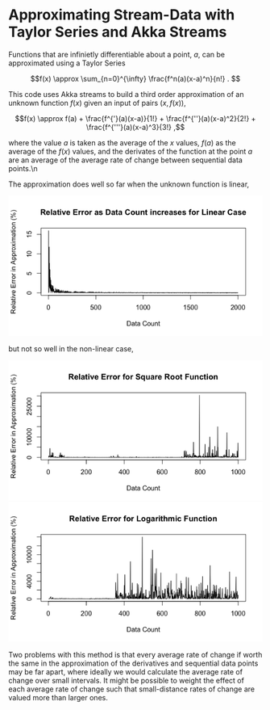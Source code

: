 <h1> Approximating Stream-Data with Taylor Series and Akka Streams </h1>

Functions that are infinietly differentiable about a point, $a$, can be approximated using a Taylor Series

```math
f(x) \approx \sum_{n=0}^{\infty} \frac{f^n(a)(x-a)^n}{n!} . 
```

This code uses Akka streams to build a third order approximation of an unknown function $f(x)$ given an input of pairs $(x,f(x))$,

```math
f(x) \approx f(a) + \frac{f^{'}(a)(x-a)}{1!} + \frac{f^{''}(a)(x-a)^2}{2!} + \frac{f^{'''}(a)(x-a)^3}{3!} ,
```

where the value $a$ is taken as the average of the $x$ values, $f(a)$ as the average of the $f(x)$ values, and the derivates of the function at the point $a$ are an average of the average rate of change between sequential data points.\n

The approximation does well so far when the unknown function is linear,

![alt text](Linear.png)

but not so well in the non-linear case,

![alt text](Root.png)
![alt text](Log.png)

Two problems with this method is that every average rate of change if worth the same in the approximation of the derivatives and sequential data points may be far apart, where ideally we would calculate the average rate of change over small intervals. It might be possible to weight the effect of each average rate of change such that small-distance rates of change are valued more than larger ones.





